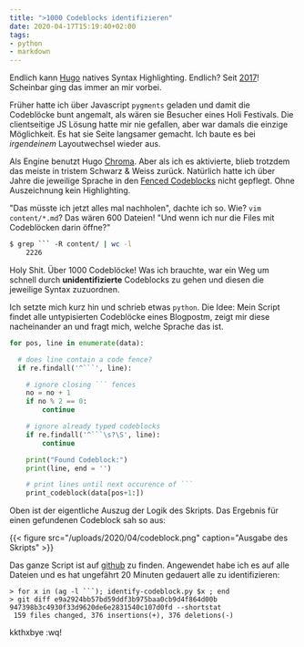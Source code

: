 ```yaml
---
title: ">1000 Codeblocks identifizieren"
date: 2020-04-17T15:19:40+02:00
tags:
- python
- markdown
---
```


Endlich kann [Hugo](https://gohugo.io) natives Syntax Highlighting. Endlich? Seit
[2017](https://gohugo.io/news/0.28-relnotes/)! Scheinbar ging das immer an
mir vorbei.

<!--more-->

Früher hatte ich über Javascript `pygments` geladen und damit die Codeblöcke
bunt angemalt, als wären sie Besucher eines Holi Festivals. Die clientseitige
JS Lösung hatte mir nie gefallen, aber war damals die einzige Möglichkeit. Es
hat sie Seite langsamer gemacht. Ich baute es bei *irgendeinem* Layoutwechsel
wieder aus.

Als Engine benutzt Hugo [Chroma](https://github.com/alecthomas/chroma). Aber
als ich es aktivierte, blieb trotzdem das meiste in tristem Schwarz & Weiss
zurück. Natürlich hatte ich über Jahre die jeweilige Sprache in den [Fenced Codeblocks](https://spec.commonmark.org/0.29/#code-fence)
nicht gepflegt. Ohne Auszeichnung kein Highlighting.

"Das müsste ich jetzt alles mal nachholen", dachte ich so. Wie? `vim
content/*.md`? Das wären 600 Dateien! "Und wenn ich nur die Files mit
Codeblöcken darin öffne?"

``` bash
$ grep ``` -R content/ | wc -l
    2226
```

Holy Shit. Über 1000 Codeblöcke! Was ich brauchte, war ein Weg um
schnell durch **unidentifizierte** Codeblocks zu gehen und diesen die
jeweilige Syntax zuzuordnen.

Ich setzte mich kurz hin und schrieb etwas `python`. Die Idee: Mein Script
findet alle untypisierten Codeblöcke eines Blogpostm, zeigt mir diese
nacheinander an und fragt mich, welche Sprache das ist.

``` python
for pos, line in enumerate(data):

  # does line contain a code fence?
  if re.findall('^```', line):

    # ignore closing ``` fences
    no = no + 1
    if no % 2 == 0:
        continue

    # ignore already typed codeblocks
    if re.findall('^```\s?\S', line):
        continue

    print("Found Codeblock:")
    print(line, end = '')

    # print lines until next occurence of ```
    print_codeblock(data[pos+1:])
```

Oben ist der eigentliche Auszug der Logik des Skripts. Das Ergebnis für einen
gefundenen Codeblock sah so aus:

{{< figure src="/uploads/2020/04/codeblock.png" caption="Ausgabe des Skripts" >}}

Das ganze Script ist auf
[github](https://gist.github.com/noqqe/534cb1b63c821b66f4df555180a06fc7) zu
finden. Angewendet habe ich es auf alle Dateien und es hat ungefährt 20
Minuten gedauert alle zu identifizieren:

``` fish
> for x in (ag -l ```); identify-codeblock.py $x ; end
> git diff e9a2924bb57bd59ddf3b975baa0cb9d4f864d00b 947398b3c4930f33d9620de6e2831540c107d0fd --shortstat
 159 files changed, 376 insertions(+), 376 deletions(-)
```

kkthxbye :wq!
